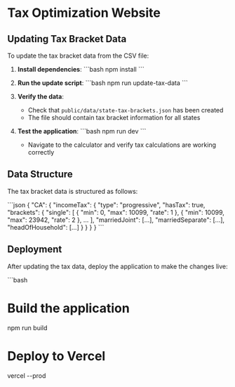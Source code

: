 # Tax Optimization Website

## Updating Tax Bracket Data

To update the tax bracket data from the CSV file:

1. **Install dependencies**:
   \`\`\`bash
   npm install
   \`\`\`

2. **Run the update script**:
   \`\`\`bash
   npm run update-tax-data
   \`\`\`

3. **Verify the data**:
   - Check that `public/data/state-tax-brackets.json` has been created
   - The file should contain tax bracket information for all states

4. **Test the application**:
   \`\`\`bash
   npm run dev
   \`\`\`
   - Navigate to the calculator and verify tax calculations are working correctly

## Data Structure

The tax bracket data is structured as follows:

\`\`\`json
{
  "CA": {
    "incomeTax": {
      "type": "progressive",
      "hasTax": true,
      "brackets": {
        "single": [
          { "min": 0, "max": 10099, "rate": 1 },
          { "min": 10099, "max": 23942, "rate": 2 },
          ...
        ],
        "marriedJoint": [...],
        "marriedSeparate": [...],
        "headOfHousehold": [...]
      }
    }
  }
}
\`\`\`

## Deployment

After updating the tax data, deploy the application to make the changes live:

\`\`\`bash
# Build the application
npm run build

# Deploy to Vercel
vercel --prod
